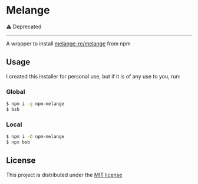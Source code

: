 # Melange

⚠️ Deprecated

***

A wrapper to install [melange-re/melange](https://github.com/melange-re/melange) from npm

## Usage

I created this installer for personal use, but if it is of any use to you, run:

### Global

```sh
$ npm i -g npm-melange
$ bsb
```

### Local

```sh
$ npm i -D npm-melange
$ npx bsb
```

## License

This project is distributed under the [MIT license](LICENSE)
